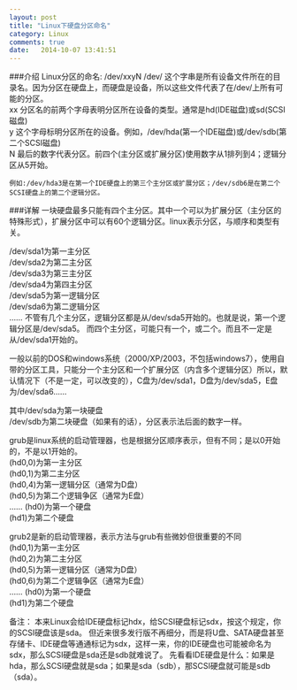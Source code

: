 ```yaml
---
layout: post
title: "Linux下硬盘分区命名"
category: Linux
comments: true
date:   2014-10-07 13:41:51
---
```


###介绍
	Linux分区的命名: /dev/xxyN /dev/ 这个字串是所有设备文件所在的目录名。因为分区在硬盘上，而硬盘是设备，所以这些文件代表了在/dev/上所有可能的分区。  
	xx    分区名的前两个字母表明分区所在设备的类型。通常是hd(IDE磁盘)或sd(SCSI磁盘)  
	y     这个字母标明分区所在的设备。例如，/dev/hda(第一个IDE磁盘)或/dev/sdb(第二个SCSI磁盘)  
	N     最后的数字代表分区。前四个(主分区或扩展分区)使用数字从1排列到4；逻辑分区从5开始。  

	例如:/dev/hda3是在第一个IDE硬盘上的第三个主分区或扩展分区；/dev/sdb6是在第二个SCSI硬盘上的第二个逻辑分区。  

###详解
一块硬盘最多只能有四个主分区。其中一个可以为扩展分区（主分区的特殊形式），扩展分区中可以有60个逻辑分区。linux表示分区，与顺序和类型有关。

/dev/sda1为第一主分区  
/dev/sda2为第二主分区  
/dev/sda3为第三主分区  
/dev/sda4为第四主分区  
/dev/sda5为第一逻辑分区  
/dev/sda6为第二逻辑分区  
……
不管有几个主分区，逻辑分区都是从/dev/sda5开始的。也就是说，第一个逻辑分区是/dev/sda5。
而四个主分区，可能只有一个，或二个。而且不一定是从/dev/sda1开始的。  

一般以前的DOS和windows系统（2000/XP/2003，不包括windows7），使用自带的分区工具，只能分一个主分区和一个扩展分区（内含多个逻辑分区）所以，默认情况下（不是一定，可以改变的），C盘为/dev/sda1，D盘为/dev/sda5，E盘为/dev/sda6……  

其中/dev/sda为第一块硬盘  
/dev/sdb为第二块硬盘（如果有的话），分区表示法后面的数字一样。  

<span calss="impor">grub</span>是linux系统的启动管理器，也是根据分区顺序表示，但有不同；是以0开始的，不是以1开始的。  
(hd0,0)为第一主分区  
(hd0,1)为第二主分区  
(hd0,4)为第一逻辑分区（通常为D盘）  
(hd0,5)为第二个逻辑争区（通常为E盘）  
……
(hd0)为第一个硬盘  
(hd1)为第二个硬盘  

grub2是新的启动管理器，表示方法与grub有些微妙但很重要的不同  
(hd0,1)为第一主分区  
(hd0,2)为第二主分区  
(hd0,5)为第一逻辑分区（通常为D盘）  
(hd0,6)为第二个逻辑争区（通常为E盘）  
……
(hd0)为第一个硬盘  
(hd1)为第二个硬盘  

<span class="impor">
备注：
本来Linux会给IDE硬盘标记hdx，给SCSI硬盘标记sdx，按这个规定，你的SCSI硬盘该是sda。  
但近来很多发行版不再细分，而是将U盘、SATA硬盘甚至存储卡、IDE硬盘等通通标记为sdx，这样一来，你的IDE硬盘也可能被命名为sdx，那么SCSI硬盘是sda还是sdb就难说了。  
先看看IDE硬盘是什么：如果是hda，那么SCSI硬盘就是sda；如果是sda（sdb），那SCSI硬盘就可能是sdb（sda）。  
</span>

